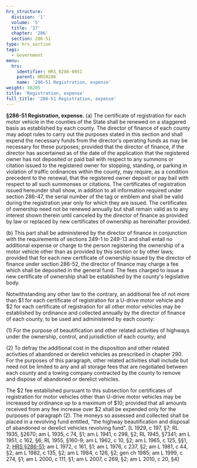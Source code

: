 ```yaml
---
hrs_structure:
  division: '1'
  volume: '5'
  title: '17'
  chapter: '286'
  section: 286-51
type: hrs_section
tags:
  - Government
menu:
  hrs:
    identifier: HRS_0286-0051
    parent: HRS0286
    name: '286-51 Registration, expense'
weight: 38205
title: 'Registration, expense'
full_title: '286-51 Registration, expense'
---
```

**§286-51 Registration, expense.** (a) The certificate of registration for each motor vehicle in the counties of the State shall be renewed on a staggered basis as established by each county. The director of finance of each county may adopt rules to carry out the purposes stated in this section and shall expend the necessary funds from the director's operating funds as may be necessary for these purposes; provided that the director of finance, if the director has ascertained as of the date of the application that the registered owner has not deposited or paid bail with respect to any summons or citation issued to the registered owner for stopping, standing, or parking in violation of traffic ordinances within the county, may require, as a condition precedent to the renewal, that the registered owner deposit or pay bail with respect to all such summonses or citations. The certificates of registration issued hereunder shall show, in addition to all information required under section 286-47, the serial number of the tag or emblem and shall be valid during the registration year only for which they are issued. The certificates of ownership need not be renewed annually but shall remain valid as to any interest shown therein until canceled by the director of finance as provided by law or replaced by new certificates of ownership as hereinafter provided.

(b) This part shall be administered by the director of finance in conjunction with the requirements of sections 249-1 to 249-13 and shall entail no additional expense or charge to the person registering the ownership of a motor vehicle other than as provided by this section or by other laws; provided that for each new certificate of ownership issued by the director of finance under section 286-52, the director of finance may charge a fee which shall be deposited in the general fund. The fees charged to issue a new certificate of ownership shall be established by the county's legislative body.

Notwithstanding any other law to the contrary, an additional fee of not more than $1 for each certificate of registration for a U-drive motor vehicle and $2 for each certificate of registration for all other motor vehicles may be established by ordinance and collected annually by the director of finance of each county, to be used and administered by each county:

(1) For the purpose of beautification and other related activities of highways under the ownership, control, and jurisdiction of each county; and

(2) To defray the additional cost in the disposition and other related activities of abandoned or derelict vehicles as prescribed in chapter 290\. For the purposes of this paragraph, other related activities shall include but need not be limited to any and all storage fees that are negotiated between each county and a towing company contracted by the county to remove and dispose of abandoned or derelict vehicles.

The $2 fee established pursuant to this subsection for certificates of registration for motor vehicles other than U-drive motor vehicles may be increased by ordinance up to a maximum of $10; provided that all amounts received from any fee increase over $2 shall be expended only for the purposes of paragraph (2). The moneys so assessed and collected shall be placed in a revolving fund entitled, "the highway beautification and disposal of abandoned or derelict vehicles revolving fund". [L 1929, c 197, §7; RL 1935, §2670; am L 1935, c 74, §1; am L 1941, c 298, §2; RL 1945, §7341; am L 1951, c 162, §6; RL 1955, §160-9; am L 1962, c 10, §2; am L 1965, c 125, §§1, 2; [HRS §286-51](/title-17/chapter-286/section-286-51/); am L 1972, c 161, §1; am L 1976, c 237, §2; am L 1981, c 44, §2; am L 1982, c 135, §2; am L 1984, c 126, §2; gen ch 1985; am L 1999, c 274, §1; am L 2000, c 111, §1; am L 2007, c 269, §2; am L 2010, c 20, §4]